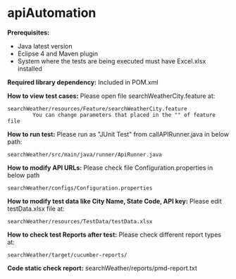 # apiAutomation


**Prerequisites:**
 - Java latest version
 - Eclipse 4 and  Maven plugin
 - System where the tests are being executed must have Excel.xlsx installed


**Required library dependency:**  Included in POM.xml

**How to view test cases:** Please open file searchWeatherCity.feature at:

    searchWeather/resources/Feature/searchWeatherCity.feature  
            You can change parameters that placed in the "" of feature file
            
**How to run test:** Please run as "JUnit Test"  from callAPIRunner.java in below path:

    searchWeather/src/main/java/runner/ApiRunner.java
    
**How to modify API URLs:** Please check file Configuration.properties in below path

    searchWeather/configs/Configuration.properties 
    
**How to modify test data like City Name, State Code, API key:** Please edit testData.xlsx file at:

    searchWeather/resources/TestData/testData.xlsx
    
**How to check test Reports after test:** Please check different report types at:

    searchWeather/target/cucumber-reports/

**Code static check report:** searchWeather/reports/pmd-report.txt
